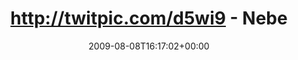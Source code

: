 ---
retweeted: false
source: <a href="http://twitter.com" rel="nofollow">Twitter Web Client</a>
entities:
  hashtags:
  - text: z99
    indices:
    - '101'
    - '105'
  - text: stuttgart
    indices:
    - '106'
    - '116'
  - text: fernsehturm
    indices:
    - '117'
    - '129'
  symbols: []
  user_mentions: []
  urls: []
display_text_range:
- '0'
- '129'
favorite_count: '0'
id_str: '3194521815'
truncated: false
retweet_count: '0'
id: '3194521815'
created_at: Sat Aug 08 16:17:02 +0000 2009
favorited: false
full_text: 'http://twitpic.com/d5wi9 - Nebel, kalt, 5€ bezahlt, keinen Pulli mit.
  Bitte einmal wieder runter...! #z99 #stuttgart #fernsehturm'
lang: de
tags:
- z99
- stuttgart
- fernsehturm
- pesos:twitter
date: '2009-08-08T16:17:02+00:00'
src: https://twitter.com/bascht/status/3194521815
original_url: https://twitter.com/bascht/status/3194521815
type: twitter_tweet
text: 'http://twitpic.com/d5wi9 - Nebel, kalt, 5€ bezahlt, keinen Pulli mit. Bitte
  einmal wieder runter...! #z99 #stuttgart #fernsehturm'
title: http://twitpic.com/d5wi9 - Nebe

---
